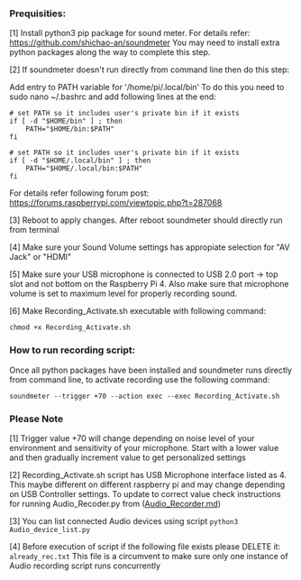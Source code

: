 ### Prequisities:

[1] Install python3 pip package for sound meter. For details refer: https://github.com/shichao-an/soundmeter
You may need to install extra python packages along the way to complete this step.

[2] If soundmeter doesn't run directly from command line then do this step:

Add entry to PATH variable for '/home/pi/.local/bin'
To do this you need to sudo nano ~/.bashrc 
and add following lines at the end:

```
# set PATH so it includes user's private bin if it exists
if [ -d "$HOME/bin" ] ; then
    PATH="$HOME/bin:$PATH"
fi

# set PATH so it includes user's private bin if it exists
if [ -d "$HOME/.local/bin" ] ; then
    PATH="$HOME/.local/bin:$PATH"
fi
```
For details refer following forum post: https://forums.raspberrypi.com/viewtopic.php?t=287068

[3] Reboot to apply changes. After reboot soundmeter should directly run from terminal

[4] Make sure your Sound Volume settings has appropiate selection for "AV Jack" or "HDMI"

[5] Make sure your USB microphone is connected to USB 2.0 port -> top slot and not bottom on the Raspberry Pi 4. Also make sure that microphone volume is set to maximum level for properly recording sound. 

[6] Make Recording_Activate.sh executable with following command:
```
chmod +x Recording_Activate.sh
```

### How to run recording script:

Once all python packages have been installed and soundmeter runs directly from command line, to activate recording use the following command:

```
soundmeter --trigger +70 --action exec --exec Recording_Activate.sh
```

### Please Note
[1] Trigger value +70 will change depending on noise level of your environment and sensitivity of your microphone. 
Start with a lower value and then gradually increment value to get personalized settings

[2] Recording_Activate.sh script has USB Microphone interface listed as 4. This maybe different on different raspberry pi and may change depending on USB Controller settings. To update to correct value check instructions for running Audio_Recoder.py from ([Audio_Recorder.md](https://github.com/rohit--jain/RaspberryPi_Audio_Communication/blob/main/code/Audio_Recoder.md))

[3] You can list connected Audio devices using script 
```python3 Audio_device_list.py```

[4] Before execution of script if the following file exists please DELETE it:
``` already_rec.txt ```
This file is a circumvent to make sure only one instance of Audio recording script runs concurrently
